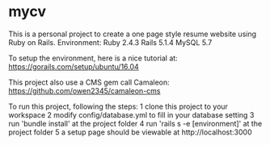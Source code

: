 # mycv
This is a personal project to create a one page style resume website using Ruby on Rails. 
Environment:
Ruby 2.4.3
Rails 5.1.4
MySQL 5.7

To setup the environment, here is a nice tutorial at:
https://gorails.com/setup/ubuntu/16.04

This project also use a CMS gem call Camaleon: https://github.com/owen2345/camaleon-cms

To run this project, following the steps:
1 clone this project to your workspace
2 modify config/database.yml to fill in your database setting
3 run 'bundle install' at the project folder
4 run 'rails s -e [environment]' at the project folder
5 a setup page should be viewable at http://localhost:3000
